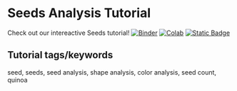 # Seeds Analysis Tutorial

Check out our intereactive Seeds tutorial!
[![Binder](https://mybinder.org/badge_logo.svg)](https://mybinder.org/v2/gh/danforthcenter/plantcv-tutorial-seeds/HEAD?labpath=index.ipynb)
[![Colab](https://colab.research.google.com/assets/colab-badge.svg)](https://colab.research.google.com/github/danforthcenter/plantcv-tutorial-seeds/blob/main/index-Colab.ipynb)
[![Static Badge](https://img.shields.io/badge/Open%20on%20GitHub-black?logo=github)](https://github.com/danforthcenter/plantcv-tutorial-seeds.git)

## Tutorial tags/keywords

seed, seeds, seed analysis, shape analysis, color analysis, seed count, quinoa

